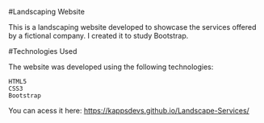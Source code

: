 #Landscaping Website

This is a landscaping website developed to showcase the services offered by a fictional company. 
I created it to study Bootstrap.

#Technologies Used

The website was developed using the following technologies:

    HTML5
    CSS3 
    Bootstrap

You can acess it here: https://kappsdevs.github.io/Landscape-Services/
